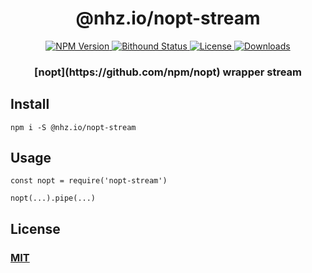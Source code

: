 <h1 align="center">@nhz.io/nopt-stream</h1>

<p align="center">
  <a href="https://npmjs.org/package/@nhz.io/nopt-stream">
    <img src="https://img.shields.io/npm/v/@nhz.io/nopt-stream.svg?style=flat"
         alt="NPM Version">
  </a>

  <a href="https://www.bithound.io/github/nhz-io/nopt-stream">
    <img src="https://www.bithound.io/github/nhz-io/nopt-stream/badges/score.svg"
         alt="Bithound Status">
  </a>

  <a href="https://github.com/nhz-io/nopt-stream/blob/master/LICENSE">
    <img src="https://img.shields.io/github/license/nhz-io/nopt-stream.svg?style=flat"
         alt="License">
  </a>

  <a href="https://npmjs.org/package/@nhz.io/nopt-stream">
  <img src="http://img.shields.io/npm/dm/@nhz.io/nopt-stream.svg?style=flat"
  alt="Downloads">
  </a>  
</p>

<h3 align="center">[nopt](https://github.com/npm/nopt) wrapper stream<h2>

## Install
```
npm i -S @nhz.io/nopt-stream
```

## Usage
```
const nopt = require('nopt-stream')

nopt(...).pipe(...)
```

## License

### [MIT](LICENSE)
